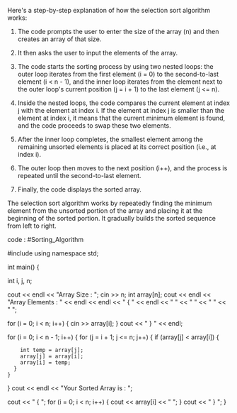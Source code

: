 Here's a step-by-step explanation of how the selection sort algorithm works:

1. The code prompts the user to enter the size of the array (n) and then creates an array of that size.

2. It then asks the user to input the elements of the array.

3. The code starts the sorting process by using two nested loops: the outer loop iterates from the first element (i = 0) to the second-to-last element (i < n - 1), and the inner loop iterates from the element next to the outer loop's current position (j = i + 1) to the last element (j <= n).

4. Inside the nested loops, the code compares the current element at index j with the element at index i. If the element at index j is smaller than the element at index i, it means that the current minimum element is found, and the code proceeds to swap these two elements.

5. After the inner loop completes, the smallest element among the remaining unsorted elements is placed at its correct position (i.e., at index i).

6. The outer loop then moves to the next position (i++), and the process is repeated until the second-to-last element.

7. Finally, the code displays the sorted array.

The selection sort algorithm works by repeatedly finding the minimum element from the unsorted portion of the array and placing it at the beginning of the sorted portion. It gradually builds the sorted sequence from left to right.




code : #Sorting_Algorithm

#include <iostream>
using namespace std;

int main() {

  int i, j, n;

  cout << endl << "Array Size : ";
  cin >> n;
  int array[n];
  cout << endl
       << "Array Elements : " << endl
       << endl
       << " { " << endl
       << " "
       << " "
       << " "
       << " ";

  for (i = 0; i < n; i++) {
    cin >> array[i];
  }
  cout << " } " << endl;

  for (i = 0; i < n - 1; i++) {
    for (j = i + 1; j <= n; j++) {
      if (array[j] < array[i]) {

        int temp = array[j];
        array[j] = array[i];
        array[i] = temp;
      }
    }
  }
  cout << endl << "Your Sorted Array is : ";

  cout << " { ";
  for (i = 0; i < n; i++) {
    cout << array[i] << " ";
  }
  cout << " } ";
}
